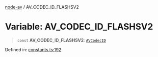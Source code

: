 [node-av](../globals.md) / AV\_CODEC\_ID\_FLASHSV2

# Variable: AV\_CODEC\_ID\_FLASHSV2

> `const` **AV\_CODEC\_ID\_FLASHSV2**: [`AVCodecID`](../type-aliases/AVCodecID.md)

Defined in: [constants.ts:192](https://github.com/seydx/av/blob/f8631fc881b394300b1479f511d55cf1c370a87f/src/constants/constants.ts#L192)
